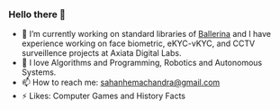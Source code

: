 ### Hello there 👋

<!--
**sahanHe/sahanhe** is a ✨ _special_ ✨ repository because its `README.md` (this file) appears on your GitHub profile.

Here are some ideas to get you started:
-->
- 🔭 I’m currently working on standard libraries of [Ballerina](https://ballerina.io/) and I have experience working on face biometric, eKYC-vKYC, and CCTV surveillence projects at Axiata Digital Labs.
- 🌱 I love Algorithms and Programming, Robotics and Autonomous Systems.
- 📫 How to reach me: sahanhemachandra@gmail.com 
- ⚡ Likes: Computer Games and History Facts

